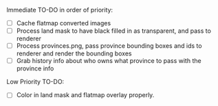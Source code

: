 Immediate TO-DO in order of priority:
- [ ] Cache flatmap converted images
- [ ] Process land mask to have black filled in as transparent, and pass to renderer
- [ ] Process provinces.png, pass province bounding boxes and ids to renderer and render the bounding boxes
- [ ] Grab history info about who owns what province to pass with the province info

Low Priority TO-DO:
- [ ] Color in land mask and flatmap overlay properly.
